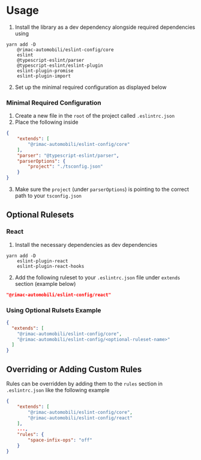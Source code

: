 # Usage

1. Install the library as a dev dependency alongside required dependencies using
```shell
yarn add -D 
    @rimac-automobili/eslint-config/core 
    eslint 
    @typescript-eslint/parser
    @typescript-eslint/eslint-plugin 
    eslint-plugin-promise
    eslint-plugin-import
```

2. Set up the minimal required configuration as displayed below

### Minimal Required Configuration
1. Create a new file in the `root` of the project called `.eslintrc.json`
2. Place the following inside
```JSON
{
    "extends": [
        "@rimac-automobili/eslint-config/core"
    ],
    "parser": "@typescript-eslint/parser",
    "parserOptions": {
        "project": "./tsconfig.json" 
    }
}
```
3. Make sure the `project` (under `parserOptions`) is pointing to the correct path to your `tsconfig.json`

## Optional Rulesets

### React
1. Install the necessary dependencies as dev dependencies
```shell
yarn add -D 
    eslint-plugin-react 
    eslint-plugin-react-hooks 
```
2. Add the following ruleset to your `.eslintrc.json` file under `extends` section (example below)
```JSON
"@rimac-automobili/eslint-config/react"
```

### Using Optional Rulsets Example
```json
{
  "extends": [
    "@rimac-automobili/eslint-config/core",
    "@rimac-automobili/eslint-config/<optional-ruleset-name>"
  ]
}
```

## Overriding or Adding Custom Rules
Rules can be overridden by adding them to the `rules` section in `.eslintrc.json` like the following example
```json
{
    "extends": [
        "@rimac-automobili/eslint-config/core",
        "@rimac-automobili/eslint-config/react"
    ],
    ...,
    "rules": {
        "space-infix-ops": "off"
    }
}
```
